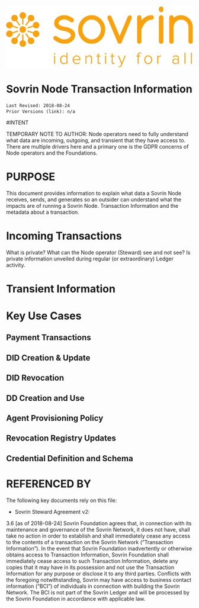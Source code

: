 ![logo](../images/banner.png)

# Sovrin Node Transaction Information
```
Last Revised: 2018-08-24
Prior Versions (link): n/a

```

#INTENT

TEMPORARY NOTE TO AUTHOR: Node operators need to fully understand what data are incoming, outgoing, and transient that they have access to. There are multiple drivers here and a primary one is the GDPR concerns of Node operators and the Foundations. 

# PURPOSE

This document provides information to explain what data a Sovrin Node receives, sends, and generates so an outsider can understand what the impacts are of running a Sovrin Node. Transaction Information and the metadata about a transaction.

# Incoming Transactions

What is private? What can the Node operator (Steward) see and not see? Is private information unveiled during regular (or extraordinary) Ledger activity.

# Transient Information 

# Key Use Cases

## Payment Transactions

## DID Creation & Update

## DID Revocation

## DD Creation and Use

## Agent Provisioning Policy

## Revocation Registry Updates

## Credential Definition and Schema

# REFERENCED BY

The following key documents rely on this file:

* Sovrin Steward Agreement v2:

3.6 [as of 2018-08-24] Sovrin Foundation agrees that, in connection with its maintenance and governance of the Sovrin Network, it does not have, shall take no action in order to establish and shall immediately cease any access to the contents of a transaction on the Sovrin Network (“Transaction Information”). In the event that Sovrin Foundation inadvertently or otherwise obtains access to Transaction Information, Sovrin Foundation shall immediately cease access to such Transaction Information, delete any copies that it may have in its possession and not use the Transaction Information for any purpose or disclose it to any third parties. Conflicts with the foregoing notwithstanding, Sovrin may have access to business contact information (“BCI”) of individuals in connection with building the Sovrin Network.  The BCI is not part of the Sovrin Ledger and will be processed by the Sovrin Foundation in accordance with applicable law.
